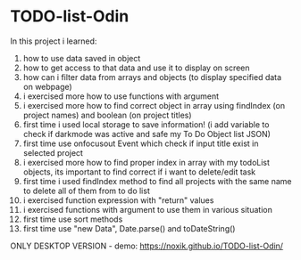 # TODO-list-Odin
In this project i learned:
1) how to use data saved in object
2) how to get access to that data and use it to display on screen
3) how can i filter data from arrays and objects (to display specified data on webpage)
4) i exercised more how to use functions with argument
5) i exercised more how to find correct object in array using findIndex (on project names) and boolean (on project titles)
6) first time i used local storage to save information! (i add variable to check if darkmode was active and safe my To Do Object list JSON)
7) first time use onfocusout Event which check if input title exist in selected project
8) i exercised more how to find proper index in array with my todoList objects, its important to find correct if i want to delete/edit task 
9) first time i used findIndex method to find all projects with the same name to delete all of them from to do list
10) i exercised function expression with "return" values
11) i exercised functions with argument to use them in various situation
12) first time use sort methods
13) first time use "new Data", Date.parse() and  toDateString()

ONLY DESKTOP VERSION - demo: https://noxik.github.io/TODO-list-Odin/
